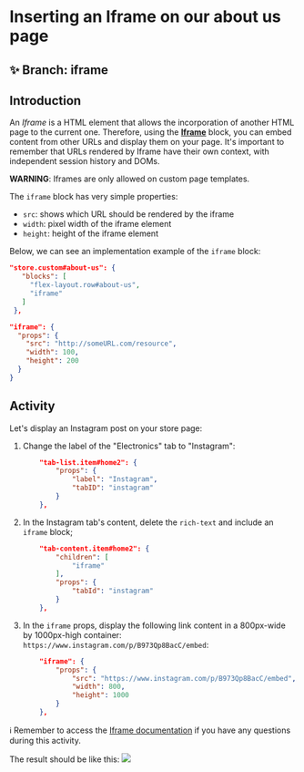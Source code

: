 # Inserting an Iframe on our about us page

## :sparkles: **Branch:** iframe

## Introduction

An *Iframe* is a HTML element that allows the incorporation of another HTML page to the current one. Therefore, using the [**Iframe**](https://vtex.io/docs/components/all/vtex.iframe/) block, you can embed content from other URLs and display them on your page. It's important to remember that URLs rendered by Iframe have their own context, with independent session history and DOMs. 

**WARNING**: Iframes are only allowed on custom page templates.

The `iframe` block has very simple properties:

- `src`: shows which URL should be rendered by the iframe
- `width`: pixel width of the iframe element
- `height`: height of the iframe element

Below, we can see an implementation example of the `iframe` block:

```json
"store.custom#about-us": {
   "blocks": [
     "flex-layout.row#about-us",
     "iframe"
   ]
 },

"iframe": {
  "props": {
    "src": "http://someURL.com/resource",
    "width": 100,
    "height": 200
  }
}
```

## Activity

Let's display an Instagram post on your store page:

1. Change the label of the "Electronics" tab to "Instagram":

    ```json
        "tab-list.item#home2": {
            "props": {
                "label": "Instagram",
                "tabID": "instagram"
            }
        },
    ```    

2. In the Instagram tab's content, delete the `rich-text` and include an `iframe` block;

    ```json
        "tab-content.item#home2": {
            "children": [
                "iframe"
            ],
            "props": {
                "tabId": "instagram"
            }
        },
    ```

3. In the `iframe` props, display the following link content in a 800px-wide by 1000px-high container: `https://www.instagram.com/p/B973Qp8BacC/embed`:

    ```json
        "iframe": {
            "props": {
                "src": "https://www.instagram.com/p/B973Qp8BacC/embed",
                "width": 800,
                "height": 1000
            }
        },
    ```

:information_source: Remember to access the [Iframe documentation](https://vtex.io/docs/components/all/vtex.iframe/) if you have any questions during this activity.

The result should be like this:
![](https://user-images.githubusercontent.com/18701182/73484453-1a0a9f00-4380-11ea-89d2-37e83c692210.png)

